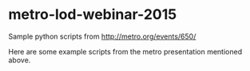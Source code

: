 # metro-lod-webinar-2015
Sample python scripts from http://metro.org/events/650/


Here are some example scripts from the metro presentation mentioned above.
